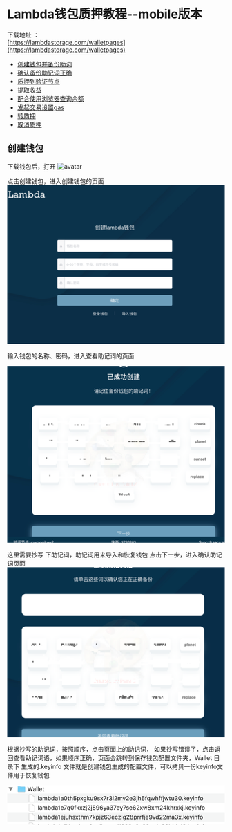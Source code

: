 # Lambda钱包质押教程--mobile版本
 


下载地址 ：  
[https://lambdastorage.com/walletpages](https://lambdastorage.com/walletpages)  


* [创建钱包并备份助词](#创建钱包)
* [确认备份助记词正确](#确认备份助记词正确)
* [质押到验证节点](#质押到验证节点)
* [提取收益](#提取收益)
* [配合使用浏览器查询余额](#配合使用浏览器查询余额)
* [发起交易设置gas](#发起交易设置gas)
* [转质押](#转质押)
* [取消质押](#取消质押)



## 创建钱包
下载钱包后，打开
![avatar](img/mobile/home.png)

点击创建钱包，进入创建钱包的页面
![avatar](img/login.png)

输入钱包的名称、密码，进入查看助记词的页面

![avatar](img/word1.png)

这里需要抄写 下助记词，助记词用来导入和恢复钱包
点击下一步，进入确认助记词页面
![avatar](img/word2.png)

根据抄写的助记词，按照顺序，点击页面上的助记词，
如果抄写错误了，点击返回查看助记词语，如果顺序正确，页面会跳转到保存钱包配置文件夹，Wallet 目录下 生成的.keyinfo 文件就是创建钱包生成的配置文件，可以拷贝一份keyinfo文件用于恢复钱包

![avatar](img/key.png)